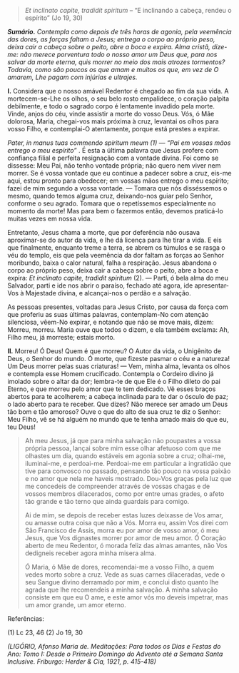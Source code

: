 > *Et inclinato capite, tradidit spiritum* – “E inclinando a cabeça, rendeu o espírito” (Jo 19, 30)

***Sumário.** Contempla como depois de três horas de agonia, pela veemência das dores, as forças faltam a Jesus; entrega o corpo ao próprio peso, deixa cair a cabeça sobre o peito, abre a boca e expira. Alma cristã, dize-me: não merece porventura todo o nosso amor um Deus que, para nos salvar da morte eterna, quis morrer no meio dos mais atrozes tormentos? Todavia, como são poucos os que amam e muitos os que, em vez de O amarem, Lhe pagam com injúrias e ultrajes.*

**I.** Considera que o nosso amável Redentor é chegado ao fim da sua vida. A mortecem-se-Lhe os olhos, o seu belo rosto empalidece, o coração palpita debilmente, e todo o sagrado corpo é lentamente invadido pela morte. Vinde, anjos do céu, vinde assistir a morte do vosso Deus. Vós, ó Mãe dolorosa, Maria, chegai-vos mais próxima à cruz, levantai os olhos para vosso Filho, e contemplai-O atentamente, porque está prestes a expirar.

*Pater, in manus tuas commendo spiritum meum (1) — “Pai em vossas mãos entrego o meu espírito”* . É esta a última palavra que Jesus profere com confiança filial e perfeita resignação com a vontade divina. Foi como se dissesse: Meu Pai, não tenho vontade própria; não quero nem viver nem morrer. Se é vossa vontade que eu continue a padecer sobre a cruz, eis-me aqui, estou pronto para obedecer; em vossas mãos entrego o meu espírito; fazei de mim segundo a vossa vontade. — Tomara que nós disséssemos o mesmo, quando temos alguma cruz, deixando-nos guiar pelo Senhor, conforme o seu agrado. Tomara que o repetíssemos especialmente no momento da morte! Mas para bem o fazermos então, devemos praticá-lo muitas vezes em nossa vida.

Entretanto, Jesus chama a morte, que por deferência não ousava aproximar-se do autor da vida, e lhe dá licença para lhe tirar a vida. E eis que finalmente, enquanto treme a terra, se abrem os túmulos e se rasga o véu do templo, eis que pela veemência da dor faltam as forças ao Senhor moribundo, baixa o calor natural, falha a respiração. Jesus abandona o corpo ao próprio peso, deixa cair a cabeça sobre o peito, abre a boca e expira: *Et inclinato capite, tradidit spiritum* (2). — Parti, ó bela alma do meu Salvador, parti e ide nos abrir o paraíso, fechado até agora, ide apresentar-Vos à Majestade divina, e alcançai-nos o perdão e a salvação.

As pessoas presentes, voltadas para Jesus Cristo, por causa da força com que proferiu as suas últimas palavras, contemplam-No com atenção silenciosa, vêem-No expirar, e notando que não se move mais, dizem: Morreu, morreu. Maria ouve que todos o dizem, e ela também exclama: Ah, Filho meu, já morreste; estais morto.

**II.** Morreu! Ó Deus! Quem é que morreu? O Autor da vida, o Unigênito de Deus, o Senhor do mundo. Ó morte, que fizeste pasmar o céu e a natureza! Um Deus morrer pelas suas criaturas! — Vem, minha alma, levanta os olhos e contempla esse Homem crucificado. Contempla o Cordeiro divino já imolado sobre o altar da dor; lembra-te de que Ele é o Filho dileto do pai Eterno, e que morreu pelo amor que te tem dedicado. Vê esses braços abertos para te acolherem; a cabeça inclinada para te dar o ósculo de paz; o lado aberto para te receber. Que dizes? Não merece ser amado um Deus tão bom e tão amoroso? Ouve o que do alto de sua cruz te diz o Senhor: Meu Filho, vê se há alguém no mundo que te tenha amado mais do que eu, teu Deus!

> Ah meu Jesus, já que para minha salvação não poupastes a vossa própria pessoa, lançai sobre mim esse olhar afetuoso com que me olhastes um dia, quando estáveis em agonia sobre a cruz; olhai-me, iluminai-me, e perdoai-me. Perdoai-me em particular a ingratidão que tive para convosco no passado, pensando tão pouco na vossa paixão e no amor que nela me haveis mostrado. Dou-Vos graças pela luz que me concedeis de compreender através de vossas chagas e de vossos membros dilacerados, como por entre umas grades, o afeto tão grande e tão terno que ainda guardais para comigo.
>
> Ai de mim, se depois de receber estas luzes deixasse de Vos amar, ou amasse outra coisa que não a Vós. Morra eu, assim Vos direi com São Francisco de Assis, morra eu por amor de vosso amor, ó meu Jesus, que Vos dignastes morrer por amor de meu amor. Ó Coração aberto de meu Redentor, ó morada feliz das almas amantes, não Vos dedigneis receber agora minha misera alma.
>
> Ó Maria, ó Mãe de dores, recomendai-me a vosso Filho, a quem vedes morto sobre a cruz. Vede as suas carnes dilaceradas, vede o seu Sangue divino derramado por mim, e conclui disto quanto lhe agrada que lhe recomendeis a minha salvação. A minha salvação consiste em que eu O ame, e este amor vós mo deveis impetrar, mas um amor grande, um amor eterno.

Referências:

\(1\) Lc 23, 46 (2) Jo 19, 30

*(LIGÓRIO, Afonso Maria de. Meditações: Para todos os Dias e Festas do Ano: Tomo I: Desde o Primeiro Domingo do Advento até a Semana Santa Inclusive. Friburgo: Herder & Cia, 1921, p. 415-418)*
